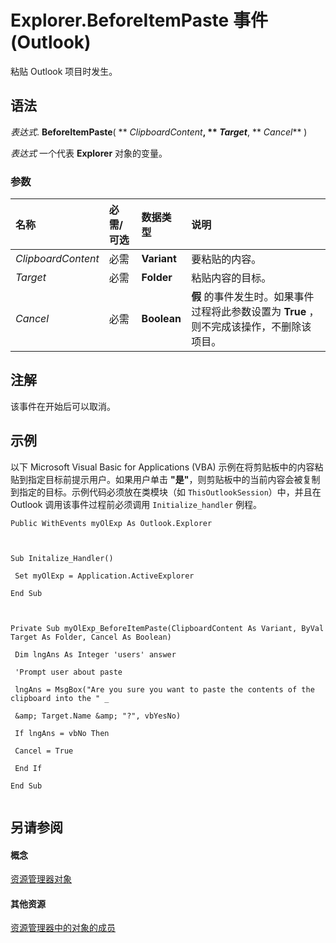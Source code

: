
# Explorer.BeforeItemPaste 事件 (Outlook)

粘贴 Outlook 项目时发生。


## 语法

 _表达式_. **BeforeItemPaste**( ** _ClipboardContent_**, ** _Target_**, ** _Cancel_** )

 _表达式_ 一个代表 **Explorer** 对象的变量。


### 参数



|**名称**|**必需/可选**|**数据类型**|**说明**|
|:-----|:-----|:-----|:-----|
| _ClipboardContent_|必需|**Variant**|要粘贴的内容。|
| _Target_|必需|**Folder**|粘贴内容的目标。|
| _Cancel_|必需|**Boolean**|**假** 的事件发生时。如果事件过程将此参数设置为 **True** ，则不完成该操作，不删除该项目。|

## 注解

该事件在开始后可以取消。


## 示例

以下 Microsoft Visual Basic for Applications (VBA) 示例在将剪贴板中的内容粘贴到指定目标前提示用户。如果用户单击 **"是"**，则剪贴板中的当前内容会被复制到指定的目标。示例代码必须放在类模块（如  `ThisOutlookSession`）中，并且在 Outlook 调用该事件过程前必须调用  `Initialize_handler` 例程。


```
Public WithEvents myOlExp As Outlook.Explorer 
 
 
 
Sub Initalize_Handler() 
 
 Set myOlExp = Application.ActiveExplorer 
 
End Sub 
 
 
 
Private Sub myOlExp_BeforeItemPaste(ClipboardContent As Variant, ByVal Target As Folder, Cancel As Boolean) 
 
 Dim lngAns As Integer 'users' answer 
 
 'Prompt user about paste 
 
 lngAns = MsgBox("Are you sure you want to paste the contents of the clipboard into the " _ 
 
 &amp; Target.Name &amp; "?", vbYesNo) 
 
 If lngAns = vbNo Then 
 
 Cancel = True 
 
 End If 
 
End Sub 
 

```


## 另请参阅


#### 概念


[资源管理器对象](026591e5-049f-503a-4166-34e6dbc225fb.md)
#### 其他资源


[资源管理器中的对象的成员](4412c507-4dcd-6005-b9c8-11824624250d.md)